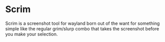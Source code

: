 # Scrim

Scrim is a screenshot tool for wayland born out of the want for something simple like the regular grim/slurp combo that takes the screenshot before you make your selection.
